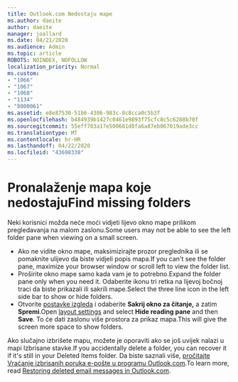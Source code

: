 ```yaml
---
title: Outlook.com Nedostaju mape
ms.author: daeite
author: daeite
manager: joallard
ms.date: 04/21/2020
ms.audience: Admin
ms.topic: article
ROBOTS: NOINDEX, NOFOLLOW
localization_priority: Normal
ms.custom:
- "1066"
- "1067"
- "1068"
- "1134"
- "8000061"
ms.assetid: e8e87530-51b6-4386-983c-8c8cca0c5b3f
ms.openlocfilehash: b484939b1427c0461e9893f75cfc8c5c6288b70f
ms.sourcegitcommit: 55eff703a17e500681d8fa6a87eb067019ade3cc
ms.translationtype: MT
ms.contentlocale: hr-HR
ms.lasthandoff: 04/22/2020
ms.locfileid: "43698338"
---
```

# <a name="find-missing-folders"></a><span data-ttu-id="9adb6-102">Pronalaženje mapa koje nedostaju</span><span class="sxs-lookup"><span data-stu-id="9adb6-102">Find missing folders</span></span>

<span data-ttu-id="9adb6-103">Neki korisnici možda neće moći vidjeti lijevo okno mape prilikom pregledavanja na malom zaslonu.</span><span class="sxs-lookup"><span data-stu-id="9adb6-103">Some users may not be able to see the left folder pane when viewing on a small screen.</span></span>

- <span data-ttu-id="9adb6-104">Ako ne vidite okno mape, maksimizirajte prozor preglednika ili se pomaknite ulijevo da biste vidjeli popis mapa.</span><span class="sxs-lookup"><span data-stu-id="9adb6-104">If you can't see the folder pane, maximize your browser window or scroll left to view the folder list.</span></span>
- <span data-ttu-id="9adb6-105">Proširite okno mape samo kada vam je to potrebno.</span><span class="sxs-lookup"><span data-stu-id="9adb6-105">Expand the folder pane only when you need it.</span></span> <span data-ttu-id="9adb6-106">Odaberite ikonu tri retka na lijevoj bočnoj traci da biste prikazali ili sakrili mape.</span><span class="sxs-lookup"><span data-stu-id="9adb6-106">Select the three line icon in the left side bar to show or hide folders.</span></span>
- <span data-ttu-id="9adb6-107">Otvorite [postavke izgleda](https://outlook.live.com/mail/options/mail/layout) i odaberite **Sakrij okno za čitanje,** a zatim **Spremi**.</span><span class="sxs-lookup"><span data-stu-id="9adb6-107">Open [layout settings](https://outlook.live.com/mail/options/mail/layout) and select **Hide reading pane** and then **Save**.</span></span> <span data-ttu-id="9adb6-108">To će dati zaslonu više prostora za prikaz mapa.</span><span class="sxs-lookup"><span data-stu-id="9adb6-108">This will give the screen more space to show folders.</span></span>

<span data-ttu-id="9adb6-109">Ako slučajno izbrišete mapu, možete je oporaviti ako se još uvijek nalazi u mapi Izbrisane stavke.</span><span class="sxs-lookup"><span data-stu-id="9adb6-109">If you accidentally delete a folder, you can recover it if it's still in your Deleted Items folder.</span></span> <span data-ttu-id="9adb6-110">Da biste saznali više, [pročitajte Vraćanje izbrisanih poruka e-pošte u programu Outlook.com](https://support.office.com/article/cf06ab1b-ae0b-418c-a4d9-4e895f83ed50).</span><span class="sxs-lookup"><span data-stu-id="9adb6-110">To learn more, read [Restoring deleted email messages in Outlook.com](https://support.office.com/article/cf06ab1b-ae0b-418c-a4d9-4e895f83ed50).</span></span>

